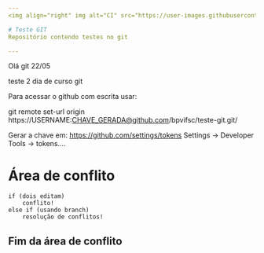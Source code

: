 ```yaml
---
<img align="right" img alt="CI" src="https://user-images.githubusercontent.com/72568537/170605102-671350c7-01d8-40ef-85d9-d4429f284f0e.png" width="111" />

# Teste GIT
Repositório contendo testes no git

---
```


Olá git 22/05

teste 2 dia de curso git


Para acessar o github com escrita usar:


git remote set-url origin https://USERNAME:CHAVE_GERADA@github.com/bpvifsc/teste-git.git/

Gerar a chave em:
https://github.com/settings/tokens
Settings -> Developer Tools -> tokens....

# Área de conflito
```
if (dois editam)
    conflito!
else if (usando branch)
    resolução de conflitos!
```
## Fim da área de conflito
